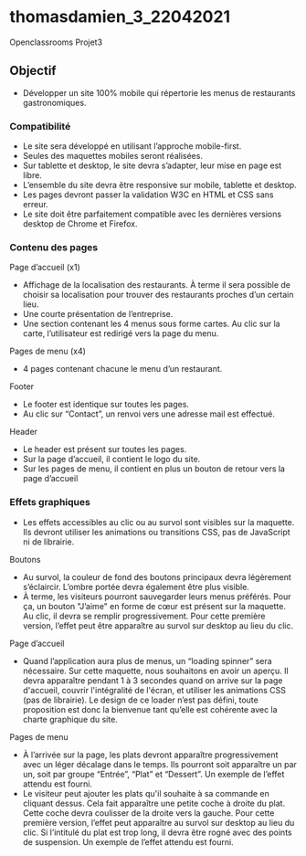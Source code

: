 # thomasdamien_3_22042021
Openclassrooms Projet3

## Objectif
- Développer un site 100% mobile qui répertorie les menus de restaurants gastronomiques.

### Compatibilité
- Le site sera développé en utilisant l’approche mobile-first.
- Seules des maquettes mobiles seront réalisées.
- Sur tablette et desktop, le site devra s’adapter, leur mise en page est libre.
- L’ensemble du site devra être responsive sur mobile, tablette et desktop.
- Les pages devront passer la validation W3C en HTML et CSS sans erreur.
- Le site doit être parfaitement compatible avec les dernières versions desktop de
Chrome et Firefox.

### Contenu des pages

Page d’accueil (x1)
- Affichage de la localisation des restaurants. À terme il sera possible de choisir
sa localisation pour trouver des restaurants proches d’un certain lieu.
- Une courte présentation de l’entreprise.
- Une section contenant les 4 menus sous forme cartes. Au clic sur la carte,
l’utilisateur est redirigé vers la page du menu.

Pages de menu (x4)
- 4 pages contenant chacune le menu d’un restaurant.

Footer
- Le footer est identique sur toutes les pages.
- Au clic sur “Contact”, un renvoi vers une adresse mail est effectué.

Header
- Le header est présent sur toutes les pages.
- Sur la page d’accueil, il contient le logo du site.
- Sur les pages de menu, il contient en plus un bouton de retour vers la page d’accueil

### Effets graphiques
- Les effets accessibles au clic ou au survol sont visibles sur la maquette.
Ils devront utiliser les animations ou transitions CSS, pas de JavaScript ni de librairie.

Boutons
-  Au survol, la couleur de fond des boutons principaux devra légèrement s’éclaircir.
L’ombre portée devra également être plus visible.
- À terme, les visiteurs pourront sauvegarder leurs menus préférés. Pour ça, un
bouton "J’aime" en forme de cœur est présent sur la maquette. Au clic, il devra se
remplir progressivement. Pour cette première version, l’effet peut être apparaître au
survol sur desktop au lieu du clic.

Page d’accueil
- Quand l’application aura plus de menus, un “loading spinner” sera nécessaire. Sur
cette maquette, nous souhaitons en avoir un aperçu. Il devra apparaître pendant 1 à
3 secondes quand on arrive sur la page d'accueil, couvrir l'intégralité de l'écran, et
utiliser les animations CSS (pas de librairie). Le design de ce loader n’est pas défini,
toute proposition est donc la bienvenue tant qu’elle est cohérente avec la charte
graphique du site.

Pages de menu
- À l’arrivée sur la page, les plats devront apparaître progressivement avec un léger
décalage dans le temps. Ils pourront soit apparaître un par un, soit par groupe
“Entrée”, “Plat” et “Dessert”. Un exemple de l’effet attendu est fourni.
- Le visiteur peut ajouter les plats qu'il souhaite à sa commande en cliquant dessus.
Cela fait apparaître une petite coche à droite du plat. Cette coche devra coulisser de
la droite vers la gauche. Pour cette première version, l’effet peut apparaître au survol
sur desktop au lieu du clic. Si l’intitulé du plat est trop long, il devra être rogné avec
des points de suspension. Un exemple de l’effet attendu est fourni.
